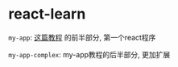 # react-learn



`my-app`:  [这篇教程](https://zh-hans.reactjs.org/tutorial/tutorial.html) 的前半部分, 第一个react程序

`my-app-complex`: my-app教程的后半部分, 更加扩展